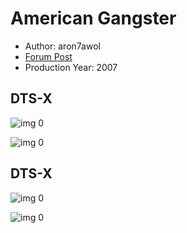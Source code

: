 # American Gangster

* Author: aron7awol
* [Forum Post](https://www.avsforum.com/threads/bass-eq-for-filtered-movies.2995212/post-58716860)
* Production Year: 2007

## DTS-X

![img 0](https://i.imgur.com/QzKz3Gv.jpg)

![img 0](https://i.imgur.com/VhCcGcw.png)

## DTS-X

![img 0](https://i.imgur.com/3iRvzUI.jpg)

![img 0](https://i.imgur.com/6CIoxW1.png)

